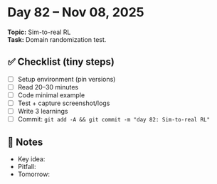 # Day 82 – Nov 08, 2025
**Topic:** Sim-to-real RL  
**Task:** Domain randomization test.

## ✅ Checklist (tiny steps)
- [ ] Setup environment (pin versions)
- [ ] Read 20–30 minutes
- [ ] Code minimal example
- [ ] Test + capture screenshot/logs
- [ ] Write 3 learnings
- [ ] Commit: `git add -A && git commit -m "day 82: Sim-to-real RL"`

## 📓 Notes
- Key idea:
- Pitfall:
- Tomorrow:
